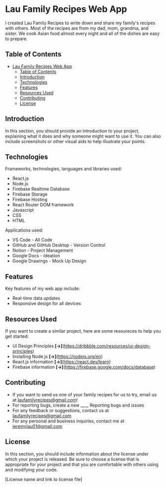 # Lau Family Recipes Web App
I created Lau Family Recipes to write down and share my family's recipes with others. Most of the recipes are from my dad, mom, grandma, and sister. We cook Asian food almost every night and all of the dishes are easy to prepare.

## Table of Contents
- [Lau Family Recipes Web App](#lau-family-recipes-web-app)
  - [Table of Contents](#table-of-contents)
  - [Introduction](#introduction)
  - [Technologies](#technologies)
  - [Features](#features)
  - [Resources Used](#resources-used)
  - [Contributing](#contributing)
  - [License](#license)

## Introduction
In this section, you should provide an introduction to your project, explaining what it does and why someone might want to use it. You can also include screenshots or other visual aids to help illustrate your points.

## Technologies
Frameworks, technologies, languages and libraries used:
- React.js
- Node.js
- Firebase Realtime Database
- Firebase Storage
- Firebase Hosting
- React Router DOM framework
- Javascript
- CSS
- HTML

Applications used:
- VS Code - All Code
- GitHub and GitHub Desktop - Version Control
- Notion - Project Management
- Google Docs - Ideation 
- Google Drawings - Mock Up Design

## Features

Key features of my web app include:
- Real-time data updates
- Responsive design for all devices

## Resources Used

If you want to create a similar project, here are some resoureces to help you get started:
- UI Design Principles **[→]**(https://dribbble.com/resources/ui-design-principles)
- Installing Node.js **[→]**(https://nodejs.org/en)
- React.js information **[→]**(https://react.dev/learn)
- Firebase information **[→]**(https://firebase.google.com/docs/database)

## Contributing

- If you want to send us one of your family recipes for us to try, email us at laufamilyrecipes@gmail.com!
- For reporting bugs, create a new ____ Reporting bugs and issues
- For any feedback or suggestions, contact us at laufamilyrecipes@gmail.com
- For any personal and business inquiries, contact me at jeremylau01@gmail.com 

## License

In this section, you should include information about the license under which your project is released. Be sure to choose a license that is appropriate for your project and that you are comfortable with others using and modifying your code.

[License name and link to license file]
